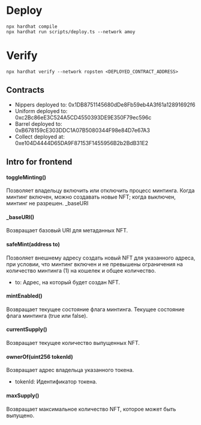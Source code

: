 # Deploy

```shell
npx hardhat compile
npx hardhat run scripts/deploy.ts --network amoy
```
# Verify

```shell
npx hardhat verify --network ropsten <DEPLOYED_CONTRACT_ADDRESS>
```

## Contracts

- Nippers deployed to: 0x1DB8751145680dDe8Fb59eb4A3f61a12891692f6
- Uniform deployed to: 0xc2Bc86eE3C524A5CD4550393DE9E350F79ec596c
- Barrel deployed to: 0xB678159cE303DDC1A07B5080344F98e84D7e67A3
- Collect deployed at: 0xe104D4444D65DA9F87153F1455956B2b2BdB31E2

## Intro for frontend

#### toggleMinting()
Позволяет владельцу включить или отключить процесс минтинга. Когда минтинг включен, можно создавать новые NFT; когда выключен, минтинг не разрешен.
_baseURI
#### _baseURI()
Возвращает базовый URI для метаданных NFT.
#### safeMint(address to)
Позволяет внешнему адресу создать новый NFT для указанного адреса, при условии, что минтинг включен и не превышены ограничения на количество минтинга (1) на кошелек и общее количество.
- to: Адрес, на который будет создан NFT.
#### mintEnabled()
Возвращает текущее состояние флага минтинга. Текущее состояние флага минтинга (true или false).
#### currentSupply()
Возвращает текущее количество выпущенных NFT.
#### ownerOf(uint256 tokenId)
Возвращает адрес владельца указанного токена.
- tokenId: Идентификатор токена.
#### maxSupply()
Возвращает максимальное количество NFT, которое может быть выпущено.